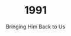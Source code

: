 ---
published: "true"
layout: "post"
title: "1991"
timeline: "false"
teaserText: "Penatibus nec lorem montes adipiscing porttitor augue quis pulvinar velit et? Penatibus nec lorem montes adipiscing porttitor augue quis pulvinar velit et?"
subtitle: "Bringing Him Back to Us"
video: "http://player.vimeo.com/video/69012976"
teaserImg: "1991-teaser.jpg"
featureImg: "1991-feature.jpg"

statistics:
- stat: "704"
  desc: "Reported New AIDS Cases in BC"
  link: "http://www.bccdc.ca/NR/rdonlyres/54BFF7F2-E283-4E72-BF2A-73EC2813F0D1/0/HIV_Annual_Report_2011_20111011.pdf"
  type: "pdf"

- stat: "10" 
  desc: "million people around the world are HIV Positive."
  link: "http://www.avert.org/aids-history87-92.htm"
  type: "website"

- stat: "7,987"
  desc: "calls placed to the AIDS Vancouver Helpline"

global:
- item: "Magic Johnson publicly announces he is HIV positive."
  link: "http://www.youtube.com/watch?v=YgCFFPRuzqw"
  type: "video"

- item: "Queen lead singer Freddie Mercury dies from AIDS."
  link: "http://www.youtube.com/watch?v=eI9zDyul_4o"
  type: "video"

- item: "The Red Ribbon becomes the international symbol for HIV –introduced at the Tony Awards by Broadway Cares in the US."
  link: "http://www.broadwaycares.org/redribbons"
  type: "webpage"

- item: "The The Kaiser Family Foundation re-launches itself and begins partnering with HIV organizations globally."
  link: "http://kff.org/history-and-mission/"
  type: "webpage"

national:
- item: "First AIDS Awareness Week (Canada)."
  link: "http://www.projectremember.ca/TimeLine.aspx"
  type: "webpage"

- item: "Red Road HIV/AIDS Network created."
  link: "http://red-road.org/"
  type: "webpage"

- item: "The Drug refered to as DDI becomes available in Canada."
  link: "http://www.newscientist.com/article/mg13217911.900-yes-to-aids-drug.html"
  type: "webpage"

year:
- item: "Serial killer Jeffrey Dahmer is arrested."
  link: "http://www.history.com/this-day-in-history/cannibal-and-serial-killer-jeffrey-dahmer-is-caught"
  type: "webpage"

- item: "The release of Nirvana's Nevermind signified the start of the Grunge era."
  link: "http://www.youtube.com/watch?v=YFXPV7PwqG0"
  type: "video"

- item: "Gulf War: Operation Desert Storm begins with air strikes against Iraq."
  link: "http://www.history.com/topics/persian-gulf-war"
  type: "webpage"

local:
- item: "PWN incorporated."
  link: "http://pwn.bc.ca/"
  type: "webpage"

- item: "Vancouver Native Health Society formed."
  link: "http://www.vnhs.net/"
  type: "webpage"

- item: "Helmcken House is opened."
  link: "http://www.mclarenhousing.com/index.php?option=com_content&view=article&id=46&Itemid=53"
  type: "webpage"
---